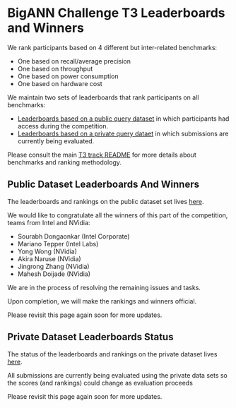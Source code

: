 
# BigANN Challenge T3 Leaderboards and Winners

We rank participants based on 4 different but inter-related benchmarks:
* One based on recall/average precision
* One based on throughput
* One based on power consumption
* One based on hardware cost

We maintain two sets of leaderboards that rank participants on all benchmarks:
* [Leaderboards based on a public query dataset](LEADERBOARDS_PUBLIC.md) in which participants had access during the competition.
* [Leaderboards based on a private query dataet](LEADERBOARDS_PRIVATE.md) in which submissions are currently being evaluated.

Please consult the main [T3 track README](README.md) for more details about benchmarks and ranking methodology.

## Public Dataset Leaderboards And Winners

The leaderboards and rankings on the public dataset set lives [here](LEADERBOARDS_PUBLIC.md).

We would like to congratulate all the winners of this part of the competition, teams from Intel and NVidia:
* Sourabh Dongaonkar (Intel Corporate)
* Mariano Tepper (Intel Labs)
* Yong Wong (NVidia)
* Akira Naruse (NVidia)
* Jingrong Zhang (NVidia)
* Mahesh Doijade (NVidia)

We are in the process of resolving the remaining issues and tasks.  

Upon completion, we will make the rankings and winners official.  

Please revisit this page again soon for more updates.

## Private Dataset Leaderboards Status

The status of the leaderboards and rankings on the private dataset lives [here](LEADERBOARDS_PRIVATE.md).

All submissions are currently being evaluated using the private data sets so the scores (and rankings) could change as evaluation proceeds  

Please revisit this page again soon for more updates.

